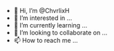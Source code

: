 - 👋 Hi, I’m @ChvrlixH
- 👀 I’m interested in ...
- 🌱 I’m currently learning ...
- 💞️ I’m looking to collaborate on ...
- 📫 How to reach me ...

<!---
ChvrlixH/ChvrlixH is a ✨ special ✨ repository because its `README.md` (this file) appears on your GitHub profile.
You can click the Preview link to take a look at your changes.
--->

